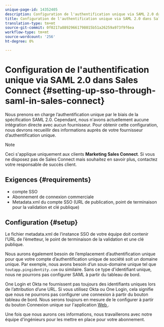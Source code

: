 ```yaml
---
unique-page-id: 14352405
description: Configuration de l'authentification unique via SAML 2.0 dans Sales Connect - Marketo Docs - Documentation sur les produits
title: Configuration de l'authentification unique via SAML 2.0 dans Sales Connect
translation-type: tm+mt
source-git-commit: 0f0217a88929661798015b51a26259a973f9f6ea
workflow-type: tm+mt
source-wordcount: '256'
ht-degree: 0%

---
```



# Configuration de l&#39;authentification unique via SAML 2.0 dans Sales Connect {#setting-up-sso-through-saml-in-sales-connect}

Nous prenons en charge l’authentification unique par le biais de la spécification SAML 2.0. Cependant, nous n&#39;avons actuellement aucune intégration directe avec aucun fournisseur. Pour obtenir cette configuration, nous devrons recueillir des informations auprès de votre fournisseur d’authentification unique.

>[!NOTE]
>
>Ceci s&#39;applique uniquement aux clients **Marketing Sales Connect**. Si vous ne disposez pas de Sales Connect mais souhaitez en savoir plus, contactez votre responsable de succès client.

## Exigences {#requirements}

* compte SSO
* Abonnement de connexion commerciale
* Metadata.xml du compte SSO (URL de publication, point de terminaison pour la validation et clé publique)

## Configuration {#setup}

Le fichier metadata.xml de l’instance SSO de votre équipe doit contenir l’URL de l’émetteur, le point de terminaison de la validation et une clé publique.

Nous aurons également besoin de l’emplacement d’authentification unique pour que votre compte d’authentification unique de société soit un domaine unique. Par exemple, nous avons besoin d’un sous-domaine unique tel que `toutapp.pingidentity.com` ou similaire. Sans ce type d&#39;identifiant unique, nous ne pourrons pas configurer SAML à partir du tableau de bord.

One Login et Okta ne fournissent pas toujours des identifiants uniques lors de l’attribution d’une URL. Si vous utilisez Okta ou One Login, cela signifie que nous ne pourrons pas configurer une connexion à partir du bouton tableau de bord. Nous serons toujours en mesure de le configurer à partir du bouton Connexion unique sur l&#39;application [Web ](http://toutapp.com/login).

Une fois que nous aurons ces informations, nous travaillerons avec notre équipe d&#39;ingénieurs pour les mettre en place pour votre abonnement.

